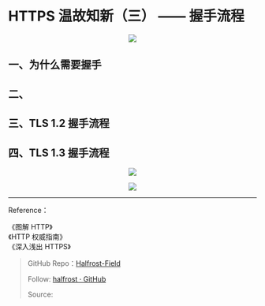 # HTTPS 温故知新（三） —— 握手流程


<p align='center'>
<img src='https://ob6mci30g.qnssl.com/Blog/ArticleImage/96_0.png'>
</p>


## 一、为什么需要握手




## 二、



## 三、TLS 1.2 握手流程



## 四、TLS 1.3 握手流程


<p align='center'>
<img src='../images/HTTPS_guide.png'>
</p>


<p align='center'>
<img src='../images/http_https.png'>
</p>

------------------------------------------------------

Reference：
  
《图解 HTTP》    
《HTTP 权威指南》  
《深入浅出 HTTPS》  


> GitHub Repo：[Halfrost-Field](HTTPS://github.com/halfrost/Halfrost-Field)
> 
> Follow: [halfrost · GitHub](HTTPS://github.com/halfrost)
>
> Source: []()